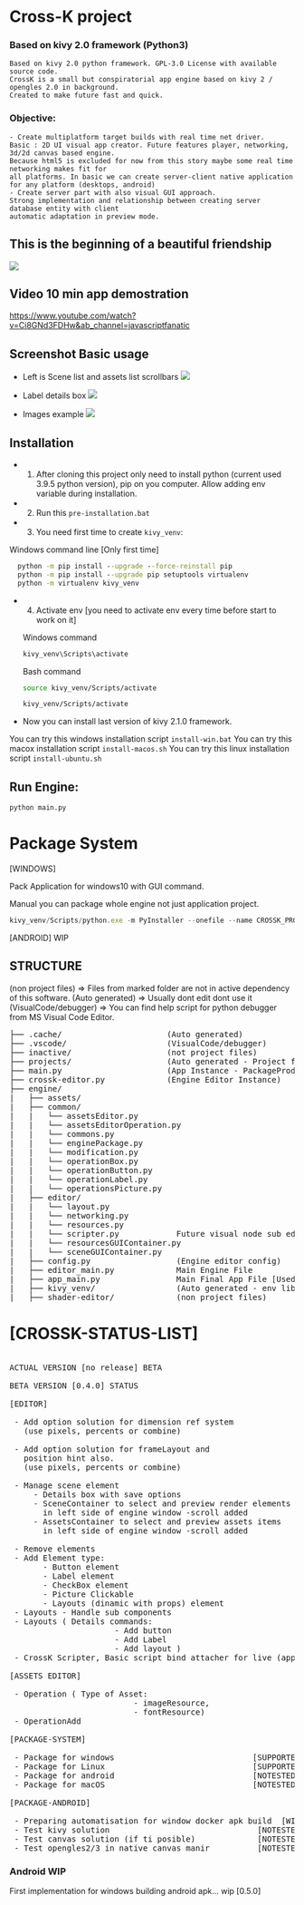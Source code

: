 
# Cross-K project
### Based on kivy 2.0 framework (Python3)

    Based on kivy 2.0 python framework. GPL-3.0 License with available source code.
    CrossK is a small but conspiratorial app engine based on kivy 2 / opengles 2.0 in background.
    Created to make future fast and quick.

### Objective:
    - Create multiplatform target builds with real time net driver.
    Basic : 2D UI visual app creator. Future features player, networking, 3d/2d canvas based engine.
    Because html5 is excluded for now from this story maybe some real time networking makes fit for 
    all platforms. In basic we can create server-client native application for any platform (desktops, android)
    - Create server part with also visual GUI approach.
    Strong implementation and relationship between creating server database entity with client
    automatic adaptation in preview mode.

## This is the beginning of a beautiful friendship
![](https://github.com/zlatnaspirala/cross-k/blob/master/engine/assets/logo/logo.png)

## Video 10 min app demostration
https://www.youtube.com/watch?v=Ci8GNd3FDHw&ab_channel=javascriptfanatic

## Screenshot Basic usage

 - Left is Scene list and assets list scrollbars
![](https://github.com/zlatnaspirala/cross-k/blob/master/non-project-files/0.4.0.png)

- Label details box
![](https://github.com/zlatnaspirala/cross-k/blob/master/non-project-files/details.png)

- Images example
![](https://github.com/zlatnaspirala/cross-k/blob/master/non-project-files/cross-k.png)


## Installation

 - 1) After cloning this project only need to install python (current used 3.9.5 python version),
      pip on you computer. Allow adding env variable during installation.

 - 2) Run this `pre-installation.bat`

 - 3) You need first time to create `kivy_venv`:

  Windows command line [Only first time]
  ```cmd
    python -m pip install --upgrade --force-reinstall pip
    python -m pip install --upgrade pip setuptools virtualenv
    python -m virtualenv kivy_venv
  ```

- 4) Activate env 
     [you need to activate env every time before start to work on it]

  Windows command
  ```cmd
  kivy_venv\Scripts\activate
  ```

  Bash command
  ```bash
  source kivy_venv/Scripts/activate

  kivy_venv/Scripts/activate
  ```

 - Now you can install last version of kivy 2.1.0 framework.

  You can try this windows installation script `install-win.bat`
  You can try this macox installation script `install-macos.sh`
  You can try this linux installation script `install-ubuntu.sh`


## Run Engine:

```
python main.py
```

# Package System

[WINDOWS]

Pack Application for windows10 with GUI command.

Manual you can package whole engine not just application project.
```js
kivy_venv/Scripts/python.exe -m PyInstaller --onefile --name CROSSK_PROJECT1 --distpath packages/projectTest --workpath .cache/ main.py
```

[ANDROID] WIP


## STRUCTURE

(non project files) => Files from marked folder are not in active dependency 
 of this software.
(Auto generated)    => Usually dont edit dont use it
(VisualCode/debugger)  => You can find help script for python debugger
from MS Visual Code Editor.

<pre>
├── .cache/                      (Auto generated)
├── .vscode/                     (VisualCode/debugger)
├── inactive/                    (not project files)
├── projects/                    (Auto generated - Project files)
├── main.py                      (App Instance - PackageProduction)
├── crossk-editor.py             (Engine Editor Instance)
├── engine/
|   ├── assets/
|   ├── common/
|   |   └── assetsEditor.py
|   |   └── assetsEditorOperation.py
|   |   └── commons.py
|   |   └── enginePackage.py
|   |   └── modification.py
|   |   └── operationBox.py
|   |   └── operationButton.py
|   |   └── operationLabel.py
|   |   └── operationsPicture.py
|   ├── editor/
|   |   └── layout.py
|   |   └── networking.py
|   |   └── resources.py
|   |   └── scripter.py            Future visual node sub editor,text script for now
|   |   └── resourcesGUIContainer.py
|   |   └── sceneGUIContainer.py
|   ├── config.py                  (Engine editor config)
|   ├── editor_main.py             Main Engine File
|   ├── app_main.py                Main Final App File [Used for package proccess]
|   ├── kivy_venv/                 (Auto generated - env libraries)
|   ├── shader-editor/             (non project files)
</pre>

# [CROSSK-STATUS-LIST]

<pre>

ACTUAL VERSION [no release] BETA

BETA VERSION [0.4.0] STATUS

[EDITOR]

 - Add option solution for dimension ref system
   (use pixels, percents or combine)

 - Add option solution for frameLayout and 
   position hint also.
   (use pixels, percents or combine)

 - Manage scene element
     - Details box with save options
     - SceneContainer to select and preview render elements
       in left side of engine window -scroll added
     - AssetsContainer to select and preview assets items
       in left side of engine window -scroll added

 - Remove elements
 - Add Element type:
       - Button element
       - Label element
       - CheckBox element
       - Picture Clickable
       - Layouts (dinamic with props) element
 - Layouts - Handle sub components
 - Layouts ( Details commands:
                      - Add button
                      - Add Label
                      - Add layout )
 - CrossK Scripter, Basic script bind attacher for live (app) buttons.

[ASSETS EDITOR]

 - Operation ( Type of Asset:
                          - imageResource,
                          - fontResource)
 - OperationAdd

[PACKAGE-SYSTEM]

 - Package for windows                             [SUPPORTED]
 - Package for Linux                               [SUPPORTED]
 - Package for android                             [NOTESTED]
 - Package for macOS                               [NOTESTED]

[PACKAGE-ANDROID]

 - Preparing automatisation for window docker apk build  [WIP]
 - Test kivy solution                               [NOTESTED]
 - Test canvas solution (if ti posible)             [NOTESTED]
 - Test opengles2/3 in native canvas manir          [NOTESTED]
</pre>


### Android WIP

 First implementation for windows building android apk... wip
 [0.5.0]
